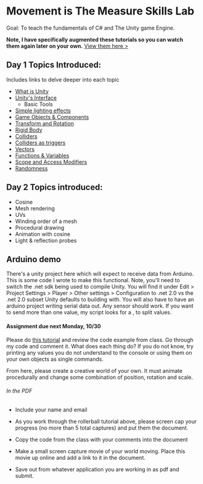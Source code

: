 # Movement is The Measure Skills Lab

Goal: To teach the fundamentals of C# and The Unity game Engine.

**Note, I have specifically augmented these tutorials so you can watch them again later on your own.** 
[View them here >](https://www.youtube.com/channel/UCqCVSnifeHXivk-Y9bmDb9g) 
## Day 1 Topics Introduced:

Includes links to delve deeper into each topic

- [What is Unity](https://unity3d.com)
- [Unity's Interface](https://unity3d.com/learn/tutorials/topics/interface-essentials)
  - Basic Tools
- [Simple lighting effects](https://unity3d.com/learn/tutorials/topics/graphics/lighting-overview?playlist=48370)
- [Game Objects & Components](https://unity3d.com/learn/tutorials/topics/interface-essentials/game-objects-and-components?playlist=17090)
- [Transform and Rotation](https://unity3d.com/learn/tutorials/topics/scripting/translate-and-rotate?playlist=17117)
- [Rigid Body](https://unity3d.com/learn/tutorials/topics/physics/rigidbodies?playlist=17120)
- [Colliders](https://unity3d.com/learn/tutorials/topics/physics/colliders?playlist=17120)
- [Colliders as triggers](https://unity3d.com/learn/tutorials/topics/physics/colliders-triggers?playlist=17120)
- [Vectors](https://docs.unity3d.com/ScriptReference/Vector3.html?_ga=2.155624187.156658267.1508476799-1957391843.1502697815)
- [Functions & Variables](https://unity3d.com/learn/tutorials/topics/scripting/variables-and-functions?playlist=17117)
- [Scope and Access Modifiers](https://unity3d.com/learn/tutorials/topics/scripting/vector-maths?playlist=17117)
- [Randomness](https://docs.unity3d.com/ScriptReference/Random.html)

## Day 2 Topics introduced: 
- Cosine 
- Mesh rendering 
- UVs 
- Winding order of a mesh 
- Procedural drawing 
- Animation with cosine 
- Light & reflection probes 


## Arduino demo 

There's a unity project here which will expect to receive data from Arduino. This is some code I wrote to make this functional. Note, you'll need to switch the .net sdk being used to compile Unity. You will find it under Edit > Project Settings > Player > Other settings > Configuration to .net 2.0 vs the .net 2.0 subset Unity defaults to building with. You will also have to have an arduino project writing serial data out. Any sensor should work. If you want to send more than one value, my script looks for a , to split values.   

#### Assignment due next Monday, 10/30

Please do [this tutorial](https://unity3d.com/learn/tutorials/projects/roll-ball-tutorial) and review the code example from class. Go through my code and comment it. What does each thing do? If you do not know, try printing any values you do not understand to the console or using them on your own objects as single commands.

From here, please create a creative world of your own. It must animate procedurally and change some combination of position, rotation and scale.

######  In the PDF

- Include your name and email

- As you work through the rollerball tutorial above, please screen cap your progress (no more than 5 total captures) and put them the document.

- Copy the code from the class with your comments into the document

- Make a small screen capture movie of your world moving. Place this movie up online and add a link to it in the document.

- Save out from whatever application you are working in as pdf and submit.
